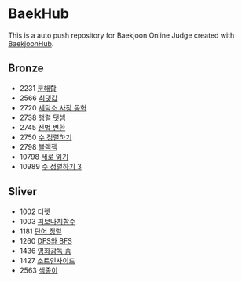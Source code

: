 # BaekHub
This is a auto push repository for Baekjoon Online Judge created with [BaekjoonHub](https://github.com/BaekjoonHub/BaekjoonHub).
## Bronze
* 2231 [분해합](https://github.com/P-C-Space/BaekHub/tree/main/%EB%B0%B1%EC%A4%80/Unrated/2231.%E2%80%85%EB%B6%84%ED%95%B4%ED%95%A9)
* 2566 [최댓값](https://github.com/P-C-Space/BaekHub/tree/main/%EB%B0%B1%EC%A4%80/Unrated/2566.%E2%80%85%EC%B5%9C%EB%8C%93%EA%B0%92)
* 2720 [세탁소 사장 동혁](https://github.com/P-C-Space/BaekHub/tree/main/%EB%B0%B1%EC%A4%80/Unrated/2720.%E2%80%85%EC%84%B8%ED%83%81%EC%86%8C%E2%80%85%EC%82%AC%EC%9E%A5%E2%80%85%EB%8F%99%ED%98%81)
* 2738 [행렬 덧셈](https://github.com/P-C-Space/BaekHub/tree/main/%EB%B0%B1%EC%A4%80/Bronze/2738.%E2%80%85%ED%96%89%EB%A0%AC%E2%80%85%EB%8D%A7%EC%85%88)
* 2745 [진법 변환](https://github.com/P-C-Space/BaekHub/tree/main/%EB%B0%B1%EC%A4%80/Bronze/2745.%E2%80%85%EC%A7%84%EB%B2%95%E2%80%85%EB%B3%80%ED%99%98)
* 2750 [수 정렬하기](https://github.com/P-C-Space/BaekHub/tree/main/%EB%B0%B1%EC%A4%80/Bronze/2750.%E2%80%85%EC%88%98%E2%80%85%EC%A0%95%EB%A0%AC%ED%95%98%EA%B8%B0)
* 2798 [블랙잭](https://github.com/P-C-Space/BaekHub/tree/main/%EB%B0%B1%EC%A4%80/Unrated/2798.%E2%80%85%EB%B8%94%EB%9E%99%EC%9E%AD)
* 10798 [세로 읽기](https://github.com/P-C-Space/BaekHub/tree/main/%EB%B0%B1%EC%A4%80/Unrated/10798.%E2%80%85%EC%84%B8%EB%A1%9C%EC%9D%BD%EA%B8%B0)
* 10989 [수 정렬하기 3](https://github.com/P-C-Space/BaekHub/tree/main/%EB%B0%B1%EC%A4%80/Bronze/10989.%E2%80%85%EC%88%98%E2%80%85%EC%A0%95%EB%A0%AC%ED%95%98%EA%B8%B0%E2%80%853)
## Sliver
* 1002 [터렛](https://github.com/P-C-Space/BaekHub/tree/main/%EB%B0%B1%EC%A4%80/Silver/1002.%E2%80%85%ED%84%B0%EB%A0%9B)
* 1003 [피보나치함수](https://github.com/P-C-Space/BaekHub/tree/main/%EB%B0%B1%EC%A4%80/Silver/1003.%E2%80%85%ED%94%BC%EB%B3%B4%EB%82%98%EC%B9%98%E2%80%85%ED%95%A8%EC%88%98)
* 1181 [단어 정렬](https://github.com/P-C-Space/BaekHub/tree/main/%EB%B0%B1%EC%A4%80/Silver/1181.%E2%80%85%EB%8B%A8%EC%96%B4%E2%80%85%EC%A0%95%EB%A0%AC)
* 1260 [DFS와 BFS](https://github.com/P-C-Space/BaekHub/tree/main/%EB%B0%B1%EC%A4%80/Silver/1260.%E2%80%85DFS%EC%99%80%E2%80%85BFS)
* 1436 [영화감독 숌](https://github.com/P-C-Space/BaekHub/tree/main/%EB%B0%B1%EC%A4%80/Unrated/1436.%E2%80%85%EC%98%81%ED%99%94%EA%B0%90%EB%8F%85%E2%80%85%EC%88%8C)
* 1427 [소트인사이드](https://github.com/P-C-Space/BaekHub/tree/main/%EB%B0%B1%EC%A4%80/Silver/1427.%E2%80%85%EC%86%8C%ED%8A%B8%EC%9D%B8%EC%82%AC%EC%9D%B4%EB%93%9C)
* 2563 [색종이](https://github.com/P-C-Space/BaekHub/tree/main/%EB%B0%B1%EC%A4%80/Silver/2563.%E2%80%85%EC%83%89%EC%A2%85%EC%9D%B4)
